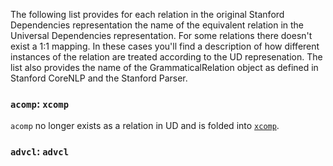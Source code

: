 The following list provides for each relation in the original Stanford Dependencies representation the name of
the equivalent relation in the Universal Dependencies representation. For some relations there doesn't exist
a 1:1 mapping. In these cases you'll find a description of how different instances of the relation are treated
according to the UD represenation. The list also provides the name of the GrammaticalRelation object as defined
in Stanford CoreNLP and the Stanford Parser.


### `acomp`: `xcomp`

`acomp` no longer exists as a relation in UD and is folded into [`xcomp`](en-dep/xcomp). 

### `advcl`: `advcl`
